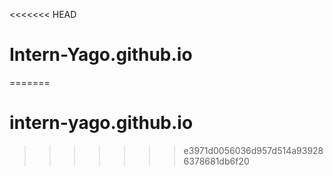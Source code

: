<<<<<<< HEAD
# Intern-Yago.github.io
=======
# intern-yago.github.io
>>>>>>> e3971d0056036d957d514a939286378681db6f20
